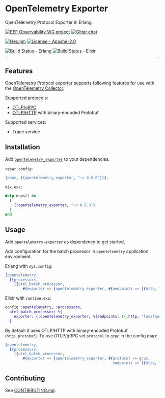 # OpenTelemetry Exporter

OpenTelemetry Protocol Exporter in Erlang.

[![EEF Observability WG project](https://img.shields.io/badge/EEF-Observability-black)](https://github.com/erlef/eef-observability-wg)
[![Gitter chat](https://badges.gitter.im/open-telemetry/opentelemetry-erlang.svg)](https://gitter.im/open-telemetry/opentelemetry-erlang)

[![Hex.pm](https://img.shields.io/hexpm/v/opentelemetry_exporter)](https://hex.pm/packages/opentelemetry_exporter)
[![License - Apache-2.0](https://img.shields.io/hexpm/l/opentelemetry_exporter)](LICENSE)

![Build Status - Erlang](https://github.com/open-telemetry/opentelemetry-erlang/workflows/Erlang/badge.svg)
![Build Status - Elixir](https://github.com/open-telemetry/opentelemetry-erlang/workflows/Elixir/badge.svg)

---

## Features

 OpenTelemetry Protocol exporter supports following features for use with the [OpenTelemetry Collector](https://github.com/open-telemetry/opentelemetry-collector).

Supported protocols:

- [OTLP/gRPC](https://github.com/open-telemetry/opentelemetry-specification/blob/v1.0.1/specification/protocol/otlp.md#otlpgrpc)
- [OTLP/HTTP](https://github.com/open-telemetry/opentelemetry-specification/blob/v1.0.1/specification/protocol/otlp.md#otlphttp) with binary-encoded Protobuf

Supported services:

- Trace service

## Installation

Add [`opentelemetry_exporter`](https://hex.pm/packages/opentelemetry_exporter) to your dependencies.

`rebar.config`:

```erlang
{deps, [{opentelemetry_exporter, "~> 0.5.0"}]}.
```

`mix.exs`:

```elixir
defp deps() do
  [
    {:opentelemetry_exporter, "~> 0.5.0"}
  ]
end
```

## Usage

Add `opentelemetry-exporter` as dependency to get started.

Add configuration for the batch processor in `opentelemetry` application environment.

Erlang with `sys.config`:

```erlang
{opentelemetry,
  [{processors,
    [{otel_batch_processor,
        #{exporter => {opentelemetry_exporter, #{endpoints => [{http, "localhost", 9090, []}]}}}}]}]}
```

Elixir with `runtime.exs`:

```elixir
config :opentelemetry, :processors,
  otel_batch_processor: %{
    exporter: {:opentelemetry_exporter, %{endpoints: [{:http, 'localhost', 9090, []}]}}
  }
```

By default it uses OTLP/HTTP with binary-encoded Protobuf (`http_protobuf`). To use OTLP/gRPC set `protocol` to `grpc` in the config map:

```erlang
{opentelemetry,
  [{processors,
    [{otel_batch_processor,
        #{exporter => {opentelemetry_exporter, #{protocol => grpc,
                                                 endpoints => [{http, "localhost", 9090, []}]}}}}]}]}
```

## Contributing

See [CONTRIBUTING.md](CONTRIBUTING.md).
